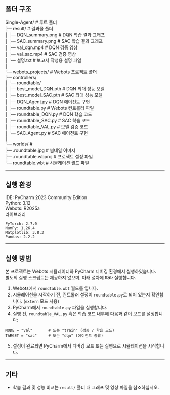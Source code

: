 ## 폴더 구조
   
Single-Agent/ # 루트 폴더   
	 ├─ result/ # 결과물 폴더   
	 │	├─ DQN_summary.png # DQN 학습 결과 그래프   
	 │	├─ SAC_summary.png # SAC 학습 결과 그래프   
	 │	├─ val_dqn.mp4 # DQN 검증 영상   
	 │	├─ val_sac.mp4 # SAC 검증 영상   
	 │	└─ 설명.txt # 보고서 작성용 설명 파일   
	 │   
	 └─ webots_projects/ # Webots 프로젝트 폴더   
		 ├─ controllers/    
		 │	 └─ roundtable/   
		 │	 	 ├─ best_model_DQN.pth # DQN 최대 성능 모델   
		 │	 	 ├─ best_model_SAC.pth # SAC 최대 성능 모델   
		 │	 	 ├─ DQN_Agent.py # DQN 에이전트 구현   
		 │	 	 ├─ roundtable.py # Webots 컨트롤러 파일   
		 │	 	 ├─ roundtable_DQN.py # DQN 학습 코드   
		 │	 	 ├─ roundtable_SAC.py # SAC 학습 코드   
		 │	 	 ├─ roundtable_VAL.py # 모델 검증 코드   
		 │	 	 └─ SAC_Agent.py # SAC 에이전트 구현   
		 │   
		 └─ worlds/ #    
		 	 ├─ .roundtable.jpg # 썸네일 이미지   
		 	 ├─ .roundtable.wbproj # 프로젝트 설정 파일   
		 	 └─ roundtable.wbt # 시뮬레이션 월드 파일   

----
## 실행 환경
   
IDE: PyCharm 2023 Community Edition   
Python: 3.12   
Webots: R2025a   
라이브러리   
~~~
PyTorch: 2.7.0   
NumPy: 1.26.4   
Matplotlib: 3.8.3   
Pandas: 2.2.2   
~~~
----
## 실행 방법
   
본 프로젝트는 Webots 시뮬레이터와 PyCharm 디버깅 환경에서 실행하였습니다.  
별도의 실행 스크립트는 제공하지 않으며, 아래 절차에 따라 실행합니다.

1. Webots에서 `roundtable.wbt` 월드를 엽니다.
2. 시뮬레이션을 시작하기 전, 컨트롤러 설정이 `roundtable.py`로 되어 있는지 확인합니다. (`extern` 모드 사용)
3. PyCharm에서 `roundtable.py` 파일을 실행합니다.
4. 실행 전, `roundtable_VAL.py` 혹은 학습 코드 내부에 다음과 같이 모드를 설정합니다:
~~~
MODE = "val"       # 또는 "train" (검증 / 학습 모드)
TARGET = "sac"     # 또는 "dqn" (에이전트 종류)
~~~
5. 설정이 완료되면 PyCharm에서 디버깅 모드 또는 실행으로 시뮬레이션을 시작합니다.

----
## 기타
- 학습 결과 및 성능 비교는 `result/` 폴더 내 그래프 및 영상 파일을 참조하십시오.